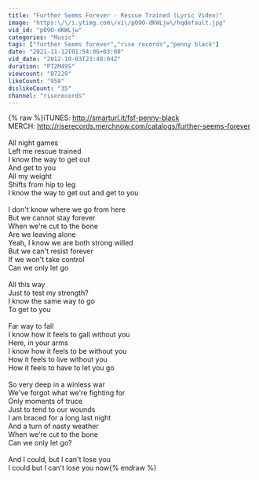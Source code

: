 ```yaml
---
title: "Further Seems Forever - Rescue Trained (Lyric Video)"
image: "https:\/\/i.ytimg.com\/vi\/p09O-dKWLjw\/hqdefault.jpg"
vid_id: "p09O-dKWLjw"
categories: "Music"
tags: ["further Seems forever","rise records","penny black"]
date: "2021-11-12T01:54:06+03:00"
vid_date: "2012-10-03T23:48:04Z"
duration: "PT2M49S"
viewcount: "87229"
likeCount: "958"
dislikeCount: "35"
channel: "riserecords"
---
```

{% raw %}iTUNES: <a rel="nofollow" target="blank" href="http://smarturl.it/fsf-penny-black">http://smarturl.it/fsf-penny-black</a><br />MERCH: <a rel="nofollow" target="blank" href="http://riserecords.merchnow.com/catalogs/further-seems-forever">http://riserecords.merchnow.com/catalogs/further-seems-forever</a><br /><br />All night games<br />Left me rescue trained<br />I know the way to get out<br />And get to you<br />All my weight<br />Shifts from hip to leg<br />I know the way to get out and get to you<br /><br />I don't know where we go from here<br />But we cannot stay forever<br />When we're cut to the bone<br />Are we leaving alone<br />Yeah, I know we are both strong willed<br />But we can't resist forever<br />If we won't take control <br />Can we only let go<br /><br />All this way<br />Just to test my strength?<br />I know the same way to go<br />To get to you<br /><br />Far way to fall <br />I know how it feels to gall without you<br />Here, in your arms<br />I know how it feels to be without you<br />How it feels to live without you<br />How it feels to have to let you go<br /><br />So very deep in a winless war<br />We've forgot what we're fighting for<br />Only moments of truce<br />Just to tend to our wounds<br />I am braced for a long last night<br />And a turn of nasty weather<br />When we're cut to the bone<br />Can we only let go?<br /><br />And I could, but I can't lose you<br />I could but I can't lose you now{% endraw %}

